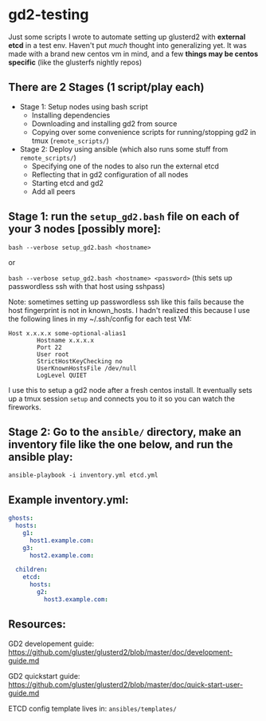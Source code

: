 # gd2-testing
Just some scripts I wrote to automate setting up glusterd2 with **external etcd** in a test env. Haven't put *much* thought into generalizing yet.
It was made with a brand new centos vm in mind, and a few **things may be centos specific** (like the glusterfs nightly repos)

## There are 2 Stages (1 script/play each)

- Stage 1: Setup nodes using bash script
  - Installing dependencies
  - Downloading and installing gd2 from source
  - Copying over some convenience scripts for running/stopping gd2 in tmux (`remote_scripts/`)
- Stage 2: Deploy using ansible (which also runs some stuff from `remote_scripts/`)
  - Specifying one of the nodes to also run the external etcd
  - Reflecting that in gd2 configuration of all nodes
  - Starting etcd and gd2
  - Add all peers


## Stage 1: run the `setup_gd2.bash` file on each of your 3 nodes [possibly more]:
`bash --verbose setup_gd2.bash <hostname>`

or

`bash --verbose setup_gd2.bash <hostname> <password>` (this sets up passwordless ssh with that host using sshpass)

Note: sometimes setting up passwordless ssh like this fails because the host fingerprint is not in known_hosts. I hadn't realized this because I use the following lines in my ~/.ssh/config for each test VM:
```
Host x.x.x.x some-optional-alias1
        Hostname x.x.x.x
        Port 22
        User root
        StrictHostKeyChecking no
        UserKnownHostsFile /dev/null
        LogLevel QUIET
```
  
I use this to setup a gd2 node after a fresh centos install. It eventually sets up a tmux session `setup` and connects you to it so you can watch the fireworks.


## Stage 2: Go to the `ansible/` directory, make an inventory file like the one below, and run the ansible play:

`ansible-playbook -i inventory.yml etcd.yml`

## Example inventory.yml:

```yml
ghosts:
  hosts:
    g1:
      host1.example.com:
    g3:
      host2.example.com:

  children:
    etcd:
      hosts:
        g2:
          host3.example.com:

```

## Resources:

GD2 developement guide: https://github.com/gluster/glusterd2/blob/master/doc/development-guide.md

GD2 quickstart guide: https://github.com/gluster/glusterd2/blob/master/doc/quick-start-user-guide.md

ETCD config template lives in: `ansibles/templates/`

